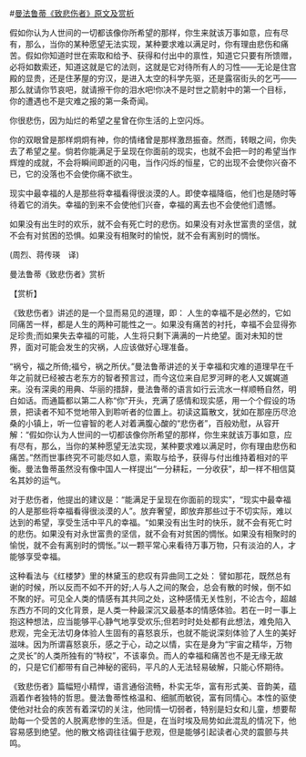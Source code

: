 #[曼法鲁蒂《致悲伤者》原文及赏析](https://www.vrrw.net/wx/11146.html)

假如你认为人世间的一切都该像你所希望的那样，你生来就该万事如意，应有尽有，那么，当你的某种愿望无法实现，某种要求难以满足时，你有理由悲伤和痛苦。假如你知道时世在索取和给予、获得和付出中的禀性，知道它只要有所馈赠，必将如数索还，知道这就是它的法则，这就是它对待所有人的习性——无论是住宫殿的显贵，还是住茅屋的穷汉，是进入太空的科学先驱，还是露宿街头的乞丐——那么就请你节哀吧，就请擦干你的泪水吧!你决不是时世之箭射中的第一个目标，你的遭遇也不是灾难之报的第一条奇闻。

你很悲伤，因为灿烂的希望之星曾在你生活的上空闪烁。

你的双眼曾是那样炯炯有神，你的情绪曾是那样激昂振奋。然而，转眼之间，你失去了希望之星。倘若你能满足于呈现在你面前的现实，也就不会把一时的希望当作辉煌的成就，不会将瞬间即逝的闪电，当作闪烁的恒星，它的出现不会使你兴奋不已，它的没落也不会使你痛不欲生。

现实中最幸福的人是那些将幸福看得很淡漠的人。即使幸福降临，他们也是随时等待着它的消失。幸福的到来不会使他们兴奋，幸福的离去也不会使他们遗憾。

如果没有出生时的欢乐，就不会有死亡时的悲伤。如果没有对永世富贵的坚信，就不会有对贫困的恐惧。如果没有相聚时的愉悦，就不会有离别时的惆怅。

(周烈、蒋传瑛　译)



曼法鲁蒂《致悲伤者》赏析

【赏析】

《致悲伤者》讲述的是一个显而易见的道理，即： 人生的幸福不是必然的，它如同痛苦一样，都是人生的两种可能性之一。如果没有痛苦的衬托，幸福不会显得弥足珍贵;而如果失去幸福的可能，人生将只剩下满满的一片绝望。面对未知的世界，面对可能会发生的灾祸，人应该做好心理准备。

“祸兮，福之所倚;福兮，祸之所伏。”曼法鲁蒂讲述的关于幸福和灾难的道理早在千年之前就已经被古老东方的智者预言过，而今这位来自尼罗河畔的老人又娓娓道来。没有深奥的用典、华丽的措辞，曼法鲁蒂的语言如行云流水一样顺畅自然，明白如话。而通篇都以第二人称“你”开头，充满了感情和现实感，用一个个假设的场景，把读者不知不觉地带入到聆听者的位置上。初读这篇散文，犹如在那座历尽沧桑的小镇上，听一位睿智的老人对着满腹心酸的“悲伤者”，百般劝慰，从容开解：“假如你认为人世间的一切都该像你所希望的那样，你生来就该万事如意，应有尽有，那么，当你的某种愿望无法实现，某种要求难以满足时，你有理由悲伤和痛苦。”然而世事终究不可能尽如人意，索取与给予，获得与付出维持着相对的平衡。曼法鲁蒂虽然没有像中国人一样提出“一分耕耘，一分收获”，却一样不相信莫名其妙的运气。

对于悲伤者，他提出的建议是：“能满足于呈现在你面前的现实”，“现实中最幸福的人是那些将幸福看得很淡漠的人”。放弃奢望，即放弃那些过于不切实际，难以达到的希望，享受生活中平凡的幸福。“如果没有出生时的快乐，就不会有死亡时的悲伤。如果没有对永世富贵的坚信，就不会有对贫困的惆怅。如果没有相聚时的愉悦，就不会有离别时的惆怅。”以一颗平常心来看待万事万物，只有淡泊的人，才能够享受幸福。

这种看法与《红楼梦》里的林黛玉的悲叹有异曲同工之处： 譬如那花，既然总有谢的时候，所以反而不如不开的好;人与人之间的聚会，总会有散的时候，倒不如不聚的好。可见全人类的情感有其共同之处，这种感情无关性别，不论古今，超越东西方不同的文化背景，是人类一种最深沉又最基本的情感体验。若在一时一事上抱这种想法，应当能够平心静气地享受欢乐;但若时时处处都有此想法，难免陷入悲观，完全无法切身体验人生固有的喜怒哀乐，也就不能说深刻体验了人生的美好滋味。因为所谓喜怒哀乐，感之于心，动之以情，实在是身为“宇宙之精华，万物之灵长”的人类所独有的“特权”，不该辜负。而人的幸福和痛苦也不是无缘无故的，只是它们都带有自己神秘的密码，平凡的人无法轻易破解，只能心怀期待。

《致悲伤者》篇幅短小精悍，语言通俗流畅，朴实无华，富有形式美、音韵美，蕴涵着作者独特的哲思。曼法鲁蒂性格温和、细腻而敏锐，富有同情心。本性的驱使使他对社会的疾苦有着深切的关注，他同情一切弱者，特别是妇女和儿童，想要帮助每一个受苦的人脱离悲惨的生活。但是，在当时埃及局势如此混乱的情况下，他容易感到绝望。他的散文格调往往偏于悲观，但是能够引起读者心灵的震颤与共鸣。

